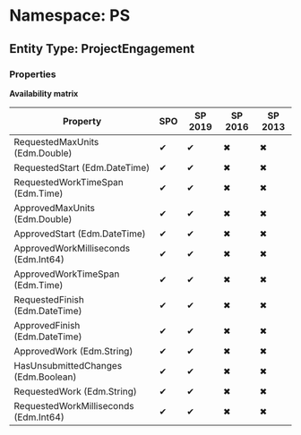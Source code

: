 # Namespace: PS
## Entity Type: ProjectEngagement

### Properties

**Availability matrix**

Property | SPO | SP 2019 | SP 2016 | SP 2013
----------|-----|---------|---------|--------
RequestedMaxUnits (Edm.Double) | ✔ | ✔ | ✖ | ✖
RequestedStart (Edm.DateTime) | ✔ | ✔ | ✖ | ✖
RequestedWorkTimeSpan (Edm.Time) | ✔ | ✔ | ✖ | ✖
ApprovedMaxUnits (Edm.Double) | ✔ | ✔ | ✖ | ✖
ApprovedStart (Edm.DateTime) | ✔ | ✔ | ✖ | ✖
ApprovedWorkMilliseconds (Edm.Int64) | ✔ | ✔ | ✖ | ✖
ApprovedWorkTimeSpan (Edm.Time) | ✔ | ✔ | ✖ | ✖
RequestedFinish (Edm.DateTime) | ✔ | ✔ | ✖ | ✖
ApprovedFinish (Edm.DateTime) | ✔ | ✔ | ✖ | ✖
ApprovedWork (Edm.String) | ✔ | ✔ | ✖ | ✖
HasUnsubmittedChanges (Edm.Boolean) | ✔ | ✔ | ✖ | ✖
RequestedWork (Edm.String) | ✔ | ✔ | ✖ | ✖
RequestedWorkMilliseconds (Edm.Int64) | ✔ | ✔ | ✖ | ✖

